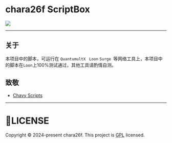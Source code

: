 # chara26f ScriptBox

![](https://img.shields.io/badge/license-GPL-blueviolet.svg)

---

## 关于
本项目中的脚本，可运行在 `QuantumultX ` `Loon`  `Surge `等网络工具上，本项目中的脚本在`Loon`上100%测试通过，其他工具请酌情自测。

## 致敬
  * [Chavy Scripts](https://github.com/chavyleung/scripts)

---

# 📃LICENSE
Copyright © 2024-present chara26f. This project is [GPL](https://github.com/chara26f/ScriptBox/blob/master/LICENSE) licensed.